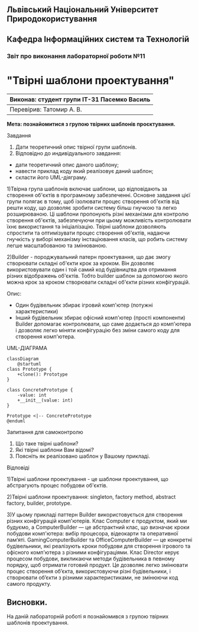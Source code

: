## Львівський Національний Університет Природокористування
## Кафедра Інформаційних систем та Технологій



### Звіт про виконання лабораторної роботи №11
# "Твірні шаблони проектування"



| Виконав: студент групи ІТ-31 Пасемко Василь   |
|----------------------------------------------|
| Перевірив: Татомир А. В.     |




**Мета: познайомитися з групою твірних шаблонів проєктування.**


Завдання

1. Дати теоретичний опис твірної групи шаблонів.
2. Відповідно до индивідуального завдання:
- дати теоретичний опис даного шаблону;
- навести приклад коду який реалізовує даний шаблон;
- скласти його UML-діяграму.


1)Твірна група шаблонів включає шаблони, що відповідають
за створення об'єктів в програмному забезпеченні. 
Основне завдання цієї групи полягає в тому, щоб ізолювати 
процес створення об'єктів від решти коду, що дозволяє 
зробити систему більш гнучкою та легко розширюваною. 
Ці шаблони пропонують різні механізми для контролю 
створення об'єктів, забезпечуючи при цьому можливість 
контролювати їхнє використання та ініціалізацію. Твірні
шаблони дозволяють спростити та оптимізувати процес 
створення об'єктів, надаючи гнучкість у виборі механізму
інстаціювання класів, що робить систему легше масштабованою
та змінюваною.

2)Builder - породжувальний патерн проектування, що дає змогу 
створювати складні об'єкти крок за кроком. Він дозволяє 
використовувати один і той самий код будівництва для отримання
різних відображень об'єктів. Тобто builder шаблон за допомогою
якого можна крок за кроком створювати складні об'єкти різних
конфігурацій.

Опис:
 - Один будівельник збирає ігровий комп'ютер (потужні характеристики)
 - Інший будівельник збирає офісний комп'ютер (прості компоненти)
Builder допомагає контролювати, що саме додається до комп'ютера
і дозволяє легко міняти конфігурацію без зміни самого коду для 
створення комп'ютера.

UML-ДІАГРАМА

```mermaid
classDiagram
    @startuml
class Prototype {
    +clone(): Prototype
}

class ConcretePrototype {
    -value: int
    +__init__(value: int)
}

Prototype <|-- ConcretePrototype
@enduml

```

Запитання для самоконтролю
1. Що таке твірні шаблони?
2. Які твірні шаблони Вам відомі?
3. Поясніть як реалізовано шаблон у Вашому прикладі.

Відповіді

1)Твірні шаблони проектування - це шаблони проектування,
що абстрагують процес побудови об'єктів.

2)Твірні шаблони проектування: singleton, factory method,
abstract factory, builder, prototype.

3)У цьому прикладі паттерн Builder використовується для 
створення різних конфігурацій комп'ютерів. Клас Computer 
є продуктом, який ми будуємо, а ComputerBuilder — це 
абстрактний клас, що визначає кроки побудови комп'ютера: 
вибір процесора, відеокарти та оперативної пам’яті.
GamingComputerBuilder та OfficeComputerBuilder — це 
конкретні будівельники, які реалізують кроки побудови 
для створення ігрового та офісного комп'ютера з різними 
конфігураціями. Клас Director керує процесом побудови, 
викликаючи методи будівельника в певному порядку, щоб 
отримати готовий продукт.
Це дозволяє легко змінювати процес створення об’єкта, 
використовуючи різні будівельники, і створювати об’єкти 
з різними характеристиками, не змінюючи код самого продукту.

## Висновки. 

На даній лабораторній роботі я познайомився з групою твірних шаблонів проектування. 


